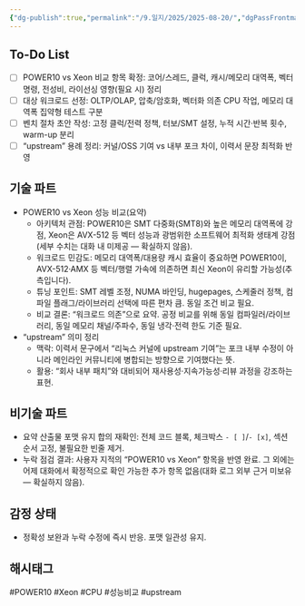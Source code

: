 ```yaml
---
{"dg-publish":true,"permalink":"/9.일지/2025/2025-08-20/","dgPassFrontmatter":true,"noteIcon":""}
---
```


## To-Do List
- [ ] POWER10 vs Xeon 비교 항목 확정: 코어/스레드, 클럭, 캐시/메모리 대역폭, 벡터 명령, 전성비, 라이선싱 영향(필요 시) 정리
- [ ] 대상 워크로드 선정: OLTP/OLAP, 압축/암호화, 벡터화 의존 CPU 작업, 메모리 대역폭 집약형 테스트 구분
- [ ] 벤치 절차 초안 작성: 고정 클럭/전력 정책, 터보/SMT 설정, 누적 시간·반복 횟수, warm-up 분리
- [ ] “upstream” 용례 정리: 커널/OSS 기여 vs 내부 포크 차이, 이력서 문장 최적화 반영

## 기술 파트
- POWER10 vs Xeon 성능 비교(요약)
  - 아키텍처 관점: POWER10은 SMT 다중화(SMT8)와 높은 메모리 대역폭에 강점, Xeon은 AVX-512 등 벡터 성능과 광범위한 소프트웨어 최적화 생태계 강점(세부 수치는 대화 내 미제공 — 확실하지 않음).
  - 워크로드 민감도: 메모리 대역폭/대용량 캐시 효율이 중요하면 POWER10이, AVX-512·AMX 등 벡터/행렬 가속에 의존하면 최신 Xeon이 유리할 가능성(추측입니다).
  - 튜닝 포인트: SMT 레벨 조정, NUMA 바인딩, hugepages, 스케줄러 정책, 컴파일 플래그/라이브러리 선택에 따른 편차 큼. 동일 조건 비교 필요.
  - 비교 결론: “워크로드 의존”으로 요약. 공정 비교를 위해 동일 컴파일러/라이브러리, 동일 메모리 채널/주파수, 동일 냉각·전력 한도 기준 필요.
- “upstream” 의미 정리
  - 맥락: 이력서 문구에서 “리눅스 커널에 upstream 기여”는 포크 내부 수정이 아니라 메인라인 커뮤니티에 병합되는 방향으로 기여했다는 뜻.
  - 활용: “회사 내부 패치”와 대비되어 재사용성·지속가능성·리뷰 과정을 강조하는 표현.

## 비기술 파트
- 요약 산출물 포맷 유지 합의 재확인: 전체 코드 블록, 체크박스 `- [ ]`/`- [x]`, 섹션 순서 고정, 불필요한 빈줄 제거.
- 누락 점검 결과: 사용자 지적의 “POWER10 vs Xeon” 항목을 반영 완료. 그 외에는 어제 대화에서 확정적으로 확인 가능한 추가 항목 없음(대화 로그 외부 근거 미보유 — 확실하지 않음).

## 감정 상태
- 정확성 보완과 누락 수정에 즉시 반응. 포맷 일관성 유지.

## 해시태그
#POWER10 #Xeon #CPU #성능비교 #upstream
